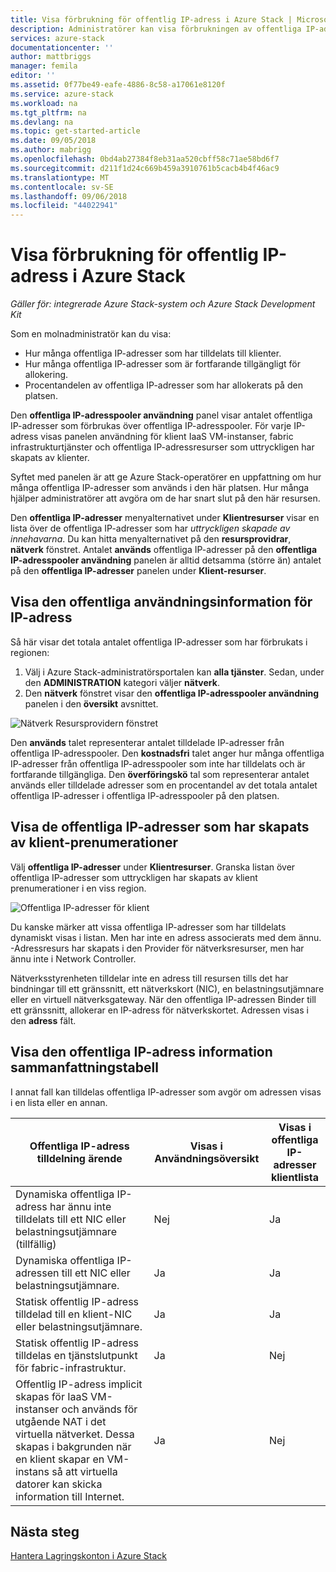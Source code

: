 ```yaml
---
title: Visa förbrukning för offentlig IP-adress i Azure Stack | Microsoft Docs
description: Administratörer kan visa förbrukningen av offentliga IP-adresser i en region
services: azure-stack
documentationcenter: ''
author: mattbriggs
manager: femila
editor: ''
ms.assetid: 0f77be49-eafe-4886-8c58-a17061e8120f
ms.service: azure-stack
ms.workload: na
ms.tgt_pltfrm: na
ms.devlang: na
ms.topic: get-started-article
ms.date: 09/05/2018
ms.author: mabrigg
ms.openlocfilehash: 0bd4ab27384f8eb31aa520cbff58c71ae58bd6f7
ms.sourcegitcommit: d211f1d24c669b459a3910761b5cacb4b4f46ac9
ms.translationtype: MT
ms.contentlocale: sv-SE
ms.lasthandoff: 09/06/2018
ms.locfileid: "44022941"
---
```

# <a name="view-public-ip-address-consumption-in-azure-stack"></a>Visa förbrukning för offentlig IP-adress i Azure Stack

*Gäller för: integrerade Azure Stack-system och Azure Stack Development Kit*

Som en molnadministratör kan du visa:
 - Hur många offentliga IP-adresser som har tilldelats till klienter.
 - Hur många offentliga IP-adresser som är fortfarande tillgängligt för allokering.
 - Procentandelen av offentliga IP-adresser som har allokerats på den platsen.

Den **offentliga IP-adresspooler användning** panel visar antalet offentliga IP-adresser som förbrukas över offentliga IP-adresspooler. För varje IP-adress visas panelen användning för klient IaaS VM-instanser, fabric infrastrukturtjänster och offentliga IP-adressresurser som uttryckligen har skapats av klienter.

Syftet med panelen är att ge Azure Stack-operatörer en uppfattning om hur många offentliga IP-adresser som används i den här platsen. Hur många hjälper administratörer att avgöra om de har snart slut på den här resursen.

Den **offentliga IP-adresser** menyalternativet under **Klientresurser** visar en lista över de offentliga IP-adresser som har *uttryckligen skapade av innehavarna*. Du kan hitta menyalternativet på den **resursprovidrar**, **nätverk** fönstret. Antalet **används** offentliga IP-adresser på den **offentliga IP-adresspooler användning** panelen är alltid detsamma (större än) antalet på den **offentliga IP-adresser** panelen under  **Klient-resurser**.

## <a name="view-the-public-ip-address-usage-information"></a>Visa den offentliga användningsinformation för IP-adress
Så här visar det totala antalet offentliga IP-adresser som har förbrukats i regionen:

1. Välj i Azure Stack-administratörsportalen kan **alla tjänster**. Sedan, under den **ADMINISTRATION** kategori väljer **nätverk**.
1. Den **nätverk** fönstret visar den **offentliga IP-adresspooler användning** panelen i den **översikt** avsnittet.

![Nätverk Resursprovidern fönstret](media/azure-stack-viewing-public-ip-address-consumption/image01.png)

Den **används** talet representerar antalet tilldelade IP-adresser från offentliga IP-adresspooler. Den **kostnadsfri** talet anger hur många offentliga IP-adresser från offentliga IP-adresspooler som inte har tilldelats och är fortfarande tillgängliga. Den **överföringskö** tal som representerar antalet används eller tilldelade adresser som en procentandel av det totala antalet offentliga IP-adresser i offentliga IP-adresspooler på den platsen.

## <a name="view-the-public-ip-addresses-that-were-created-by-tenant-subscriptions"></a>Visa de offentliga IP-adresser som har skapats av klient-prenumerationer
Välj **offentliga IP-adresser** under **Klientresurser**. Granska listan över offentliga IP-adresser som uttryckligen har skapats av klient prenumerationer i en viss region.

![Offentliga IP-adresser för klient](media/azure-stack-viewing-public-ip-address-consumption/image02.png)

Du kanske märker att vissa offentliga IP-adresser som har tilldelats dynamiskt visas i listan. Men har inte en adress associerats med dem ännu. -Adressresurs har skapats i den Provider för nätverksresurser, men har ännu inte i Network Controller.

Nätverksstyrenheten tilldelar inte en adress till resursen tills det har bindningar till ett gränssnitt, ett nätverkskort (NIC), en belastningsutjämnare eller en virtuell nätverksgateway. När den offentliga IP-adressen Binder till ett gränssnitt, allokerar en IP-adress för nätverkskortet. Adressen visas i den **adress** fält.

## <a name="view-the-public-ip-address-information-summary-table"></a>Visa den offentliga IP-adress information sammanfattningstabell
I annat fall kan tilldelas offentliga IP-adresser som avgör om adressen visas i en lista eller en annan.

| **Offentliga IP-adress tilldelning ärende** | **Visas i Användningsöversikt** | **Visas i offentliga IP-adresser klientlista** |
| --- | --- | --- |
| Dynamiska offentliga IP-adress har ännu inte tilldelats till ett NIC eller belastningsutjämnare (tillfällig) |Nej |Ja |
| Dynamiska offentliga IP-adressen till ett NIC eller belastningsutjämnare. |Ja |Ja |
| Statisk offentlig IP-adress tilldelad till en klient-NIC eller belastningsutjämnare. |Ja |Ja |
| Statisk offentlig IP-adress tilldelas en tjänstslutpunkt för fabric-infrastruktur. |Ja |Nej |
| Offentlig IP-adress implicit skapas för IaaS VM-instanser och används för utgående NAT i det virtuella nätverket. Dessa skapas i bakgrunden när en klient skapar en VM-instans så att virtuella datorer kan skicka information till Internet. |Ja |Nej |

## <a name="next-steps"></a>Nästa steg
[Hantera Lagringskonton i Azure Stack](azure-stack-manage-storage-accounts.md)
